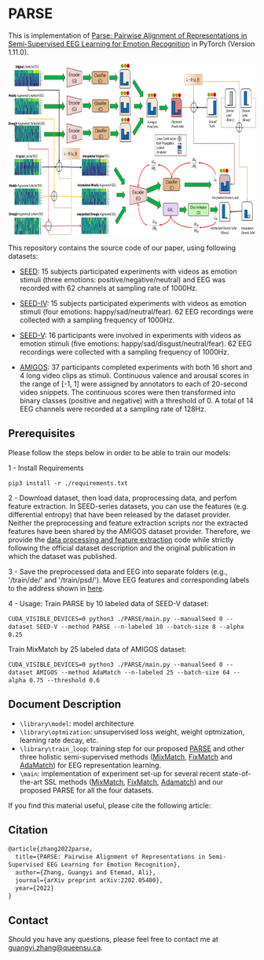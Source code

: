 # PARSE 
This is implementation of [Parse: Pairwise Alignment of Representations in Semi-Supervised EEG Learning for Emotion Recognition](https://arxiv.org/abs/2202.05400) in PyTorch (Version 1.11.0).

<img src="/architecture.jpg" width="900" height="350">

This repository contains the source code of our paper, using following datasets:


- [SEED](https://bcmi.sjtu.edu.cn/home/seed/seed.html): 15 subjects participated experiments with videos as emotion stimuli (three emotions: positive/negative/neutral) and EEG was recorded with 62 channels at sampling rate of 1000Hz.

- [SEED-IV](https://bcmi.sjtu.edu.cn/home/seed/seed-iv.html): 15 subjects participated experiments with videos as emotion stimuli (four emotions: happy/sad/neutral/fear).  62 EEG recordings were collected with a sampling frequency of 1000Hz.

- [SEED-V](https://bcmi.sjtu.edu.cn/home/seed/seed-v.html): 16 participants were involved in experiments with videos as emotion stimuli (five emotions: happy/sad/disgust/neutral/fear). 62 EEG recordings were collected with a sampling frequency of 1000Hz.


- [AMIGOS](http://www.eecs.qmul.ac.uk/mmv/datasets/amigos/readme.html): 37 participants completed experiments with both 16 short and 4 long video clips as stimuli. Continuous valence and arousal scores in the range of [-1, 1] were assigned by annotators to each of 20-second video snippets. The continuous scores were then transformed into binary classes (positive and negative) with a threshold of 0. A total of 14 EEG channels were recorded at a sampling rate of 128Hz.

## Prerequisites
Please follow the steps below in order to be able to train our models:


1 - Install Requirements

```
pip3 install -r ./requirements.txt
```

2 - Download dataset, then load data, proprocessing data, and perfom feature extraction. In SEED-series datasets, you can use the features (e.g. differential entropy) that have been released by the dataset provider. Neither the preprocessing and feature extraction scripts nor the extracted features have been shared by the AMIGOS dataset provider. Therefore, we provide the [data processing and feature extraction](./library/data_processing.py) code while strictly following the official dataset description and the original publication in which the dataset was published.


3 - Save the preprocessed data and EEG into separate folders (e.g., '/train/de/' and '/train/psd/'). Move EEG features and corresponding labels to the address shown in [here](./main.py#L279-L302). 

4 -  Usage:
Train PARSE by 10 labeled data of SEED-V dataset:  
```
CUDA_VISIBLE_DEVICES=0 python3 ./PARSE/main.py --manualSeed 0 --dataset SEED-V --method PARSE --n-labeled 10 --batch-size 8 --alpha 0.25
```
Train MixMatch by 25 labeled data of AMIGOS dataset:  
```
CUDA_VISIBLE_DEVICES=0 python3 ./PARSE/main.py --manualSeed 0 --dataset AMIGOS --method AdaMatch --n-labeled 25 --batch-size 64 --alpha 0.75 --threshold 0.6
```


 ## Document Description
 
- `\library\model`: model architecture 
- `\library\optmization`:  unsupervised loss weight, weight optmization, learning rate decay, etc. 
- `\library\train_loop`:  training step for our proposed [PARSE](./library/train_loop.py#L279-L391) and other three holistic semi-supervised methods ([MixMatch](./library/train_loop.py#L26-L98), [FixMatch](./library/train_loop.py#L105-L140) and [AdaMatch](./library/train_loop.py#L148-L271)) for EEG representation learning.
- `\main`: implementation of experiment set-up for several recent state-of-the-art SSL methods ([MixMatch](https://papers.nips.cc/paper/2019/file/1cd138d0499a68f4bb72bee04bbec2d7-Paper.pdf), [FixMatch](https://proceedings.neurips.cc//paper/2020/file/06964dce9addb1c5cb5d6e3d9838f733-Paper.pdf), [Adamatch](https://openreview.net/pdf?id=Q5uh1Nvv5dm)) and our proposed PARSE for all the four datasets. 
 


If you find this material useful, please cite the following article:

## Citation
```
@article{zhang2022parse,
  title={PARSE: Pairwise Alignment of Representations in Semi-Supervised EEG Learning for Emotion Recognition},
  author={Zhang, Guangyi and Etemad, Ali},
  journal={arXiv preprint arXiv:2202.05400},
  year={2022}
}
```




## Contact
Should you have any questions, please feel free to contact me at [guangyi.zhang@queensu.ca](mailto:guangyi.zhang@queensu.ca).




